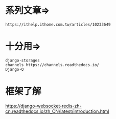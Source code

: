 # 系列文章=>
    https://ithelp.ithome.com.tw/articles/10233649

# 十分用=>
    django-storages
    channels https://channels.readthedocs.io/
    Django-Q


# 框架了解
https://django-websocket-redis-zh-cn.readthedocs.io/zh_CN/latest/introduction.html